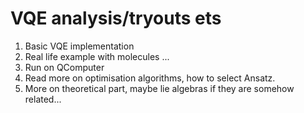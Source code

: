 # VQE analysis/tryouts ets

1. Basic VQE implementation
2. Real life example with molecules ...
3. Run on QComputer
4. Read more on optimisation algorithms, how to select Ansatz.
5. More on theoretical part, maybe lie algebras if they are somehow related...
